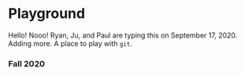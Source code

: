 # Playground
Hello! Nooo! Ryan, Ju, and Paul are typing this on September 17, 2020. Adding more. 
A place to play with `git`.

### Fall 2020
